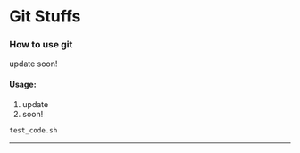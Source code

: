 # Git Stuffs

### How to use git
update soon!

#### Usage:
1. update
2. soon!
```bash
test_code.sh
```

---
